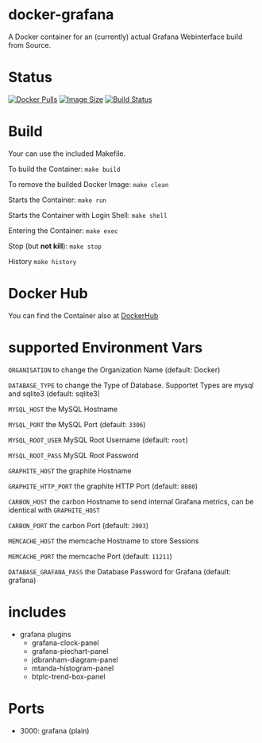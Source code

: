 docker-grafana
==============

A Docker container for an (currently) actual Grafana Webinterface build from Source.


# Status

[![Docker Pulls](https://img.shields.io/docker/pulls/bodsch/docker-grafana.svg?branch=1705-01)][hub]
[![Image Size](https://images.microbadger.com/badges/image/bodsch/docker-grafana.svg?branch=1705-01)][microbadger]
[![Build Status](https://travis-ci.org/bodsch/docker-grafana.svg?branch=1705-01)][travis]

[hub]: https://hub.docker.com/r/bodsch/docker-grafana/
[microbadger]: https://microbadger.com/images/bodsch/docker-grafana
[travis]: https://travis-ci.org/bodsch/docker-grafana


# Build

Your can use the included Makefile.

To build the Container: `make build`

To remove the builded Docker Image: `make clean`

Starts the Container: `make run`

Starts the Container with Login Shell: `make shell`

Entering the Container: `make exec`

Stop (but **not kill**): `make stop`

History `make history`


# Docker Hub

You can find the Container also at  [DockerHub](https://hub.docker.com/r/bodsch/docker-grafana/)


# supported Environment Vars

`ORGANISATION` to change the Organization Name (default: Docker)

`DATABASE_TYPE` to change the Type of Database. Supportet Types are mysql and sqlite3 (default: sqlite3)

`MYSQL_HOST` the MySQL Hostname

`MYSQL_PORT` the MySQL Port (default: `3306`)

`MYSQL_ROOT_USER` MySQL Root Username (default: `root`)

`MYSQL_ROOT_PASS` MySQL Root Password

`GRAPHITE_HOST` the graphite Hostname

`GRAPHITE_HTTP_PORT` the graphite HTTP Port (default: `8080`)

`CARBON_HOST` the carbon Hostname to send internal Grafana metrics, can be identical with `GRAPHITE_HOST`

`CARBON_PORT` the carbon Port (default: `2003`)

`MEMCACHE_HOST` the memcache Hostname to store Sessions

`MEMCACHE_PORT` the memcache Port (default: `11211`)

`DATABASE_GRAFANA_PASS` the Database Password for Grafana (default: grafana)


# includes

 - grafana plugins
     * grafana-clock-panel
     * grafana-piechart-panel
     * jdbranham-diagram-panel
     * mtanda-histogram-panel
     * btplc-trend-box-panel


# Ports
 - 3000: grafana (plain)
